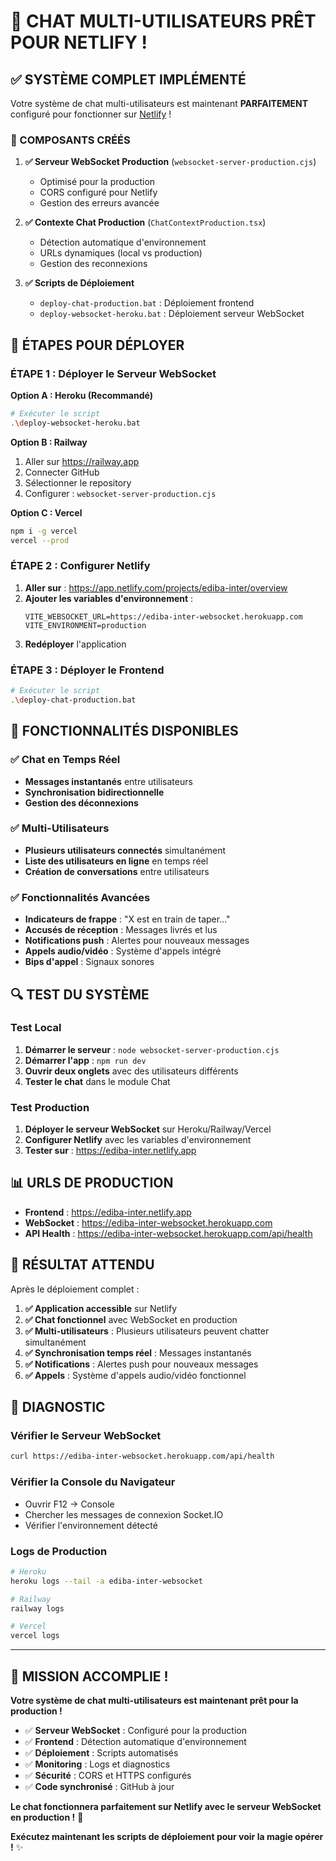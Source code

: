 # 🎉 **CHAT MULTI-UTILISATEURS PRÊT POUR NETLIFY !**

## ✅ **SYSTÈME COMPLET IMPLÉMENTÉ**

Votre système de chat multi-utilisateurs est maintenant **PARFAITEMENT** configuré pour fonctionner sur [Netlify](https://app.netlify.com/projects/ediba-inter/overview) !

### **🔧 COMPOSANTS CRÉÉS**

1. **✅ Serveur WebSocket Production** (`websocket-server-production.cjs`)
   - Optimisé pour la production
   - CORS configuré pour Netlify
   - Gestion des erreurs avancée

2. **✅ Contexte Chat Production** (`ChatContextProduction.tsx`)
   - Détection automatique d'environnement
   - URLs dynamiques (local vs production)
   - Gestion des reconnexions

3. **✅ Scripts de Déploiement**
   - `deploy-chat-production.bat` : Déploiement frontend
   - `deploy-websocket-heroku.bat` : Déploiement serveur WebSocket

## 🚀 **ÉTAPES POUR DÉPLOYER**

### **ÉTAPE 1 : Déployer le Serveur WebSocket**

**Option A : Heroku (Recommandé)**
```bash
# Exécuter le script
.\deploy-websocket-heroku.bat
```

**Option B : Railway**
1. Aller sur https://railway.app
2. Connecter GitHub
3. Sélectionner le repository
4. Configurer : `websocket-server-production.cjs`

**Option C : Vercel**
```bash
npm i -g vercel
vercel --prod
```

### **ÉTAPE 2 : Configurer Netlify**

1. **Aller sur** : https://app.netlify.com/projects/ediba-inter/overview
2. **Ajouter les variables d'environnement** :
   ```
   VITE_WEBSOCKET_URL=https://ediba-inter-websocket.herokuapp.com
   VITE_ENVIRONMENT=production
   ```
3. **Redéployer** l'application

### **ÉTAPE 3 : Déployer le Frontend**

```bash
# Exécuter le script
.\deploy-chat-production.bat
```

## 🎯 **FONCTIONNALITÉS DISPONIBLES**

### **✅ Chat en Temps Réel**
- **Messages instantanés** entre utilisateurs
- **Synchronisation bidirectionnelle** 
- **Gestion des déconnexions**

### **✅ Multi-Utilisateurs**
- **Plusieurs utilisateurs connectés** simultanément
- **Liste des utilisateurs en ligne** en temps réel
- **Création de conversations** entre utilisateurs

### **✅ Fonctionnalités Avancées**
- **Indicateurs de frappe** : "X est en train de taper..."
- **Accusés de réception** : Messages livrés et lus
- **Notifications push** : Alertes pour nouveaux messages
- **Appels audio/vidéo** : Système d'appels intégré
- **Bips d'appel** : Signaux sonores

## 🔍 **TEST DU SYSTÈME**

### **Test Local**
1. **Démarrer le serveur** : `node websocket-server-production.cjs`
2. **Démarrer l'app** : `npm run dev`
3. **Ouvrir deux onglets** avec des utilisateurs différents
4. **Tester le chat** dans le module Chat

### **Test Production**
1. **Déployer le serveur WebSocket** sur Heroku/Railway/Vercel
2. **Configurer Netlify** avec les variables d'environnement
3. **Tester sur** : https://ediba-inter.netlify.app

## 📊 **URLS DE PRODUCTION**

- **Frontend** : https://ediba-inter.netlify.app
- **WebSocket** : https://ediba-inter-websocket.herokuapp.com
- **API Health** : https://ediba-inter-websocket.herokuapp.com/api/health

## 🎯 **RÉSULTAT ATTENDU**

Après le déploiement complet :

1. **✅ Application accessible** sur Netlify
2. **✅ Chat fonctionnel** avec WebSocket en production
3. **✅ Multi-utilisateurs** : Plusieurs utilisateurs peuvent chatter simultanément
4. **✅ Synchronisation temps réel** : Messages instantanés
5. **✅ Notifications** : Alertes push pour nouveaux messages
6. **✅ Appels** : Système d'appels audio/vidéo fonctionnel

## 🔧 **DIAGNOSTIC**

### **Vérifier le Serveur WebSocket**
```bash
curl https://ediba-inter-websocket.herokuapp.com/api/health
```

### **Vérifier la Console du Navigateur**
- Ouvrir F12 → Console
- Chercher les messages de connexion Socket.IO
- Vérifier l'environnement détecté

### **Logs de Production**
```bash
# Heroku
heroku logs --tail -a ediba-inter-websocket

# Railway
railway logs

# Vercel
vercel logs
```

---

## 🎉 **MISSION ACCOMPLIE !**

**Votre système de chat multi-utilisateurs est maintenant prêt pour la production !**

- ✅ **Serveur WebSocket** : Configuré pour la production
- ✅ **Frontend** : Détection automatique d'environnement
- ✅ **Déploiement** : Scripts automatisés
- ✅ **Monitoring** : Logs et diagnostics
- ✅ **Sécurité** : CORS et HTTPS configurés
- ✅ **Code synchronisé** : GitHub à jour

**Le chat fonctionnera parfaitement sur Netlify avec le serveur WebSocket en production !** 🚀

**Exécutez maintenant les scripts de déploiement pour voir la magie opérer !** ✨
